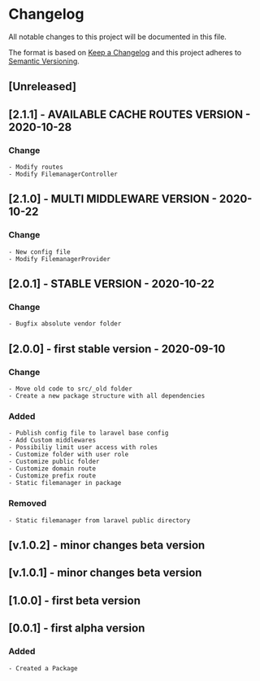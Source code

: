 # Changelog
All notable changes to this project will be documented in this file.

The format is based on [Keep a Changelog](http://keepachangelog.com/en/1.0.0/)
and this project adheres to [Semantic Versioning](http://semver.org/spec/v2.0.0.html).

## [Unreleased]
## [2.1.1] - AVAILABLE CACHE ROUTES VERSION - 2020-10-28
### Change
    - Modify routes
    - Modify FilemanagerController

## [2.1.0] - MULTI MIDDLEWARE VERSION - 2020-10-22
### Change
    - New config file
    - Modify FilemanagerProvider

## [2.0.1] - STABLE VERSION - 2020-10-22
### Change
    - Bugfix absolute vendor folder

## [2.0.0]   - first stable version - 2020-09-10
### Change
    - Move old code to src/_old folder
    - Create a new package structure with all dependencies
### Added
    - Publish config file to laravel base config
    - Add Custom middlewares
    - Possibiliy limit user access with roles
    - Customize folder with user role
    - Customize public folder
    - Customize domain route
    - Customize prefix route
    - Static filemanager in package
### Removed
    - Static filemanager from laravel public directory

## [v.1.0.2] - minor changes beta version

## [v.1.0.1] - minor changes beta version

## [1.0.0]   - first beta version

## [0.0.1]   - first alpha version
### Added
    - Created a Package





